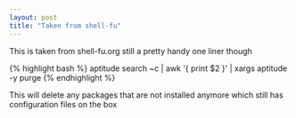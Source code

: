 ```yaml
---
layout: post
title: "Taken from shell-fu"
---
```


This is taken from shell-fu.org still a pretty handy one liner though

{% highlight bash %}
aptitude search ~c | awk '{ print $2 }' | xargs aptitude -y purge
{% endhighlight %}

This will delete any packages that are not installed anymore which still has configuration files on the box
